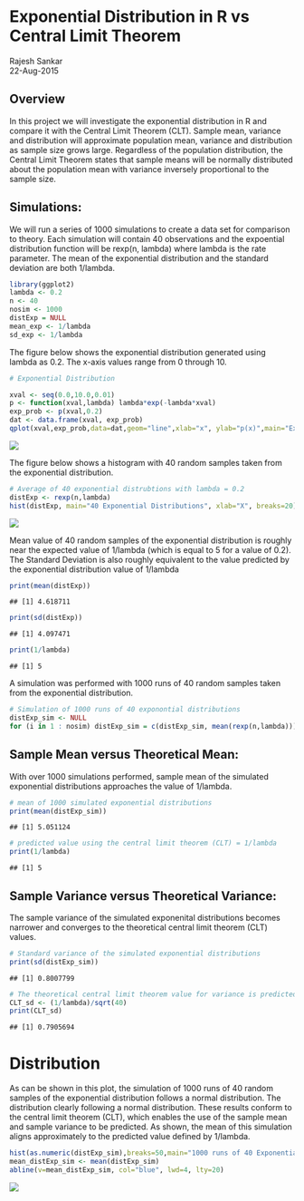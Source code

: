 # Exponential Distribution in R vs Central Limit Theorem
Rajesh Sankar  
22-Aug-2015  
## Overview
In this project we will investigate the exponential distribution in R and compare it with the Central Limit Theorem (CLT). Sample mean, variance and distribution will approximate population mean, variance and distribution as sample size grows large. Regardless of the population distribution, the Central Limit Theorem states that sample means will be normally distributed about the population mean with variance inversely proportional to the sample size.


## Simulations: 
We will run a series of 1000 simulations to create a data set for comparison to theory. Each simulation will contain 40 observations and the expoential distribution function will be rexp(n, lambda) where lambda is the rate parameter. The mean of the exponential distribution and the standard deviation are both 1/lambda.

```r
library(ggplot2)
lambda <- 0.2
n <- 40
nosim <- 1000
distExp = NULL
mean_exp <- 1/lambda
sd_exp <- 1/lambda
```

The figure below shows the exponential distribution generated using lambda as 0.2. The x-axis values range from 0 through 10.

```r
# Exponential Distribution

xval <- seq(0.0,10.0,0.01)
p <- function(xval,lambda) lambda*exp(-lambda*xval)
exp_prob <- p(xval,0.2)
dat <- data.frame(xval, exp_prob)
qplot(xval,exp_prob,data=dat,geom="line",xlab="x", ylab="p(x)",main="Exponential Distribution")
```

![](files/ExponentialDistribution.png) 

The figure below shows a histogram with 40 random samples taken from the exponential distribution.

```r
# Average of 40 exponential distrubtions with lambda = 0.2
distExp <- rexp(n,lambda)
hist(distExp, main="40 Exponential Distributions", xlab="X", breaks=20)
```

![](files/40ExpDist.png) 

Mean value of 40 random samples of the exponential distribution is roughly near the expected value of 1/lambda (which is equal to 5 for a value of 0.2).  The Standard Deviation is also roughly equivalent to the value predicted by the exponential distribution value of 1/lambda

```r
print(mean(distExp))
```

```
## [1] 4.618711
```

```r
print(sd(distExp))
```

```
## [1] 4.097471
```

```r
print(1/lambda)
```

```
## [1] 5
```

A simulation was performed with 1000 runs of 40 random samples taken from the exponential distribution.

```r
# Simulation of 1000 runs of 40 exponontial distributions
distExp_sim <- NULL
for (i in 1 : nosim) distExp_sim = c(distExp_sim, mean(rexp(n,lambda)))
```

## Sample Mean versus Theoretical Mean: 
With over 1000 simulations performed, sample mean of the simulated exponential distributions approaches the value of 1/lambda.

```r
# mean of 1000 simulated exponential distributions
print(mean(distExp_sim))
```

```
## [1] 5.051124
```

```r
# predicted value using the central limit theorem (CLT) = 1/lambda
print(1/lambda)
```

```
## [1] 5
```

## Sample Variance versus Theoretical Variance: 
The sample variance of the simulated exponenital distributions becomes narrower and converges to the theoretical central limit theorem (CLT) values.

```r
# Standard variance of the simulated exponential distributions
print(sd(distExp_sim))
```

```
## [1] 0.8007799
```

```r
# The theoretical central limit theorem value for variance is predicted by using the equation sigma/sqrt(n) where n=40, and sigma is 1/lambda for the exponential distribution
CLT_sd <- (1/lambda)/sqrt(40)
print(CLT_sd)
```

```
## [1] 0.7905694
```

# Distribution
As can be shown in this plot, the simulation of 1000 runs of 40 random samples of the exponential distribution follows a normal distribution.  The distribution clearly following a normal distribution.  These results conform to the central limit theorem (CLT), which enables the use of the sample mean and sample variance to be predicted.  As shown, the mean of this simulation aligns approximately to the predicted value defined by 1/lambda.

```r
hist(as.numeric(distExp_sim),breaks=50,main="1000 runs of 40 Exponential Distributions",xlab="Mean of Exponential Distribution")
mean_distExp_sim <- mean(distExp_sim)
abline(v=mean_distExp_sim, col="blue", lwd=4, lty=20)
```

![](files/ExpDist1000.png) 